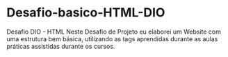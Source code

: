 # Desafio-basico-HTML-DIO
Desafio DIO - HTML
Neste Desafio de Projeto eu elaborei um Website com uma estrutura bem básica, utilizando as tags aprendidas durante as aulas práticas assistidas durante os cursos.
